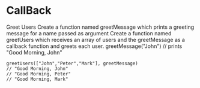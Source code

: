 # CallBack
Greet Users
Create a function named greetMessage which prints a greeting message for a name passed as argument
Create a function named greetUsers which receives an array of users and the greetMessage as a callback function and greets each user.
    greetMessage("John") // prints "Good Morning, John"

    greetUsers(["John","Peter","Mark"], greetMessage)
    // "Good Morning, John"
    // "Good Morning, Peter"
    // "Good Morning, Mark"